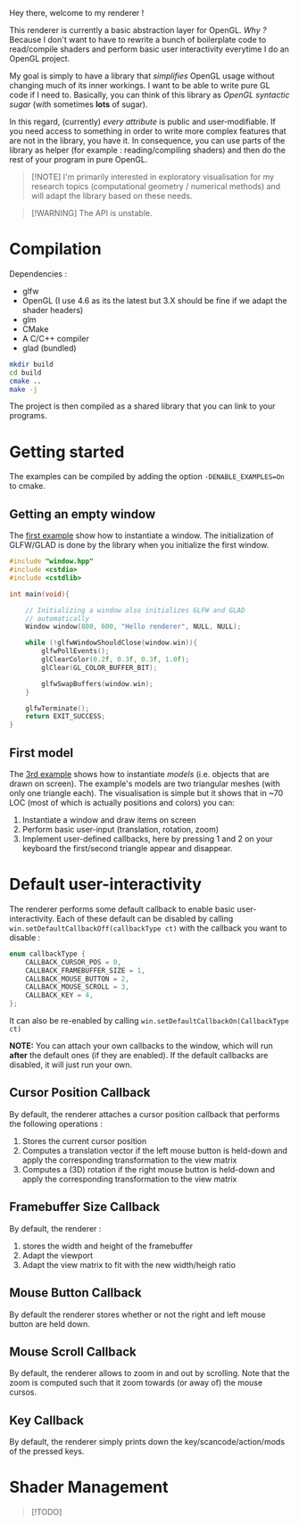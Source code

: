 Hey there, welcome to my renderer !

This renderer is currently a basic abstraction layer for OpenGL. *Why ?* Because I don't want to have to rewrite a bunch of boilerplate code to read/compile shaders and perform basic user interactivity everytime I do an OpenGL project.

My goal is simply to have a library that *simplifies* OpenGL usage without changing much of its inner workings. I want to be able to write pure GL code if I need to. Basically, you can think of this library as *OpenGL syntactic sugar* (with sometimes **lots** of sugar).

In this regard, (currently) *every attribute* is public and user-modifiable. If you need access to something in order to write more complex features that are not in the library, you have it. 
In consequence, you can use parts of the library as helper (for example : reading/compiling shaders) and then do the rest of your program in pure OpenGL.

> [!NOTE] I'm primarily interested in exploratory visualisation for my research topics (computational geometry / numerical methods) and will adapt the library based on these needs.

> [!WARNING] The API is unstable.

# Compilation

Dependencies :
- glfw
- OpenGL (I use 4.6 as its the latest but 3.X should be fine if we adapt the shader headers)
- glm
- CMake
- A C/C++ compiler
- glad (bundled)


```bash 
mkdir build
cd build
cmake .. 
make -j
```

The project is then compiled as a shared library that you can link to your programs.

# Getting started 

The examples can be compiled by adding the option `-DENABLE_EXAMPLES=On` to cmake.

## Getting an empty window 

The [first example](./examples/000-empty-window/) show how to instantiate a window. The initialization of GLFW/GLAD is done by the library when you initialize the first window.

```cpp
#include "window.hpp"
#include <cstdio>
#include <cstdlib>

int main(void){

    // Initializing a window also initializes GLFW and GLAD
    // automatically
    Window window(800, 600, "Hello renderer", NULL, NULL);

    while (!glfwWindowShouldClose(window.win)){
        glfwPollEvents();
        glClearColor(0.2f, 0.3f, 0.3f, 1.0f);
        glClear(GL_COLOR_BUFFER_BIT);

        glfwSwapBuffers(window.win);
    }

    glfwTerminate();
    return EXIT_SUCCESS;
}
```

## First model

The [3rd example](./examples/003-mesh3D-triangle/) shows how to instantiate *models* (i.e. objects that are drawn on screen). The example's models are two triangular meshes (with only one triangle each). The visualisation is simple but it shows that in ~70 LOC (most of which is actually positions and colors) you can:

1. Instantiate a window and draw items on screen 
2. Perform basic user-input (translation, rotation, zoom)
3. Implement user-defined callbacks, here by pressing 1 and 2 on your keyboard the first/second triangle appear and disappear.

# Default user-interactivity

The renderer performs some default callback to enable basic user-interactivity. Each of these default can be disabled by calling `win.setDefaultCallbackOff(callbackType ct)` with the callback you want to disable :

```cpp 
enum callbackType {
    CALLBACK_CURSOR_POS = 0,
    CALLBACK_FRAMEBUFFER_SIZE = 1,
    CALLBACK_MOUSE_BUTTON = 2,
    CALLBACK_MOUSE_SCROLL = 3,
    CALLBACK_KEY = 4,
};
```

It can also be re-enabled by calling `win.setDefaultCallbackOn(CallbackType ct)`

**NOTE:** You can attach your own callbacks to the window, which will run **after** the default ones (if they are enabled). If the default callbacks are disabled, it will just run your own.

## Cursor Position Callback 

By default, the renderer attaches a cursor position callback that performs the following operations : 
1. Stores the current cursor position 
2. Computes a translation vector if the left mouse button is held-down and apply the corresponding transformation to the view matrix 
3. Computes a (3D) rotation if the right mouse button is held-down and apply the corresponding transformation to the view matrix

## Framebuffer Size Callback 

By default, the renderer :
1. stores the width and height of the framebuffer 
2. Adapt the viewport 
3. Adapt the view matrix to fit with the new width/heigh ratio

## Mouse Button Callback 

By default the renderer stores whether or not the right and left mouse button are held down.

## Mouse Scroll Callback 

By default, the renderer allows to zoom in and out by scrolling. Note that the zoom is computed such that it zoom towards (or away of) the mouse cursos.

## Key Callback 

By default, the renderer simply prints down the key/scancode/action/mods of the pressed keys.

# Shader Management 

> [!TODO] 
